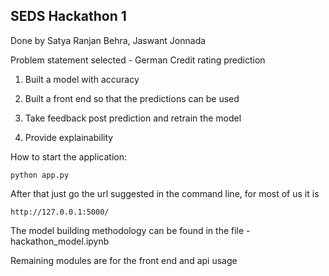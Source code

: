 
## SEDS Hackathon 1

Done by Satya Ranjan Behra, Jaswant Jonnada

Problem statement selected - German Credit rating prediction

1. Built a model with accuracy

2. Built a front end so that the predictions can be used

3. Take feedback post prediction and retrain the model

4. Provide explainability


How to start the application:

```
python app.py

```

After that just go the url suggested in the command line, for most of us it is 

```
http://127.0.0.1:5000/
```

The model building methodology can be found in the file - hackathon_model.ipynb

Remaining modules are for the front end and api usage

